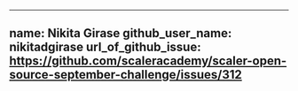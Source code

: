 
---
name: Nikita Girase
github_user_name: nikitadgirase
url_of_github_issue: https://github.com/scaleracademy/scaler-open-source-september-challenge/issues/312
---
